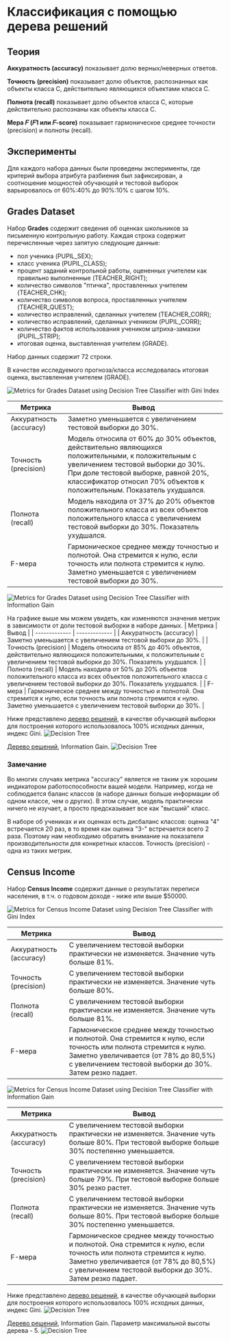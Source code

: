 # Классификация с помощью дерева решений

## Теория

**Аккуратность (accuracy)** показывает долю верных/неверных ответов.

**Точность (precision)** показывает долю объектов, распознанных как объекты класса C, действительно являющихся объектами класса C.

**Полнота (recall)** показывает долю объектов класса C, которые действительно распознаны как объекты класса C.

**Мера 𝐹 (𝐹1 или 𝐹-score)** показывает гармоническое среднее точности (precision) и полноты (recall).

## Эксперименты

Для каждого набора данных были проведены эксперименты, где критерий выбора атрибута разбиения был зафиксирован, а соотношение мощностей обучающей и тестовой выборок варьировалось от 60%:40% до 90%:10% с шагом 10%.

## Grades Dataset
Набор **Grades** содержит сведения об оценках школьников за письменную контрольную работу. Каждая строка содержит перечисленные через запятую следующие данные: 
- пол ученика (PUPIL_SEX); 
- класс ученика (PUPIL_CLASS); 
- процент заданий контрольной работы, оцененных учителем как правильно выполненные (TEACHER_RIGHT); 
- количество символов "птичка", проставленных учителем (TEACHER_CHK);
- количество символов вопроса, проставленных учителем (TEACHER_QUEST);
- количество исправлений, сделанных учителем (TEACHER_CORR);
- количество исправлений, сделанных учеником (PUPIL_CORR);
- количество фактов использования учеником штриха-замазки (PUPIL_STRIP);
- итоговая оценка, выставленная учителем (GRADE).

Набор данных содержит 72 строки. 

В качестве исследуемого прогноза/класса исследовалась итоговая оценка, выставленная учителем (GRADE).

![Metrics for Grades Dataset using Decision Tree Classifier with Gini Index](/media/grades/gini_metrics_grades.png)

| Метрика  | Вывод |
| ------------- | ------------- |
| Аккуратность (accuracy)  | Заметно уменьшается с увеличением тестовой выборки до 30%.  |
| Точность (precision)  | Модель относила от 60% до 30% объектов, действительно являющихся положительными, к положительным с увеличением тестовой выборки до 30%. При доле тестовой выборке, равной 20%, классификатор относил 70% объектов к положительным. Показатель ухудшался. |
| Полнота (recall)  | Модель находила от 37% до 20% объектов положительного класса из всех объектов положительного класса с увеличением тестовой выборки до 30%. Показатель ухудшался. |
| F-мера  | Гармоническое среднее между точностью и полнотой. Она стремится к нулю, если точность или полнота стремится к нулю. Заметно уменьшается с увеличением тестовой выборки до 30%.  |

![Metrics for Grades Dataset using Decision Tree Classifier with Information Gain](/media/grades/infogain_metrics_grades.png)

На графике выше мы можем увидеть, как изменяются значения метрик в зависимости от доли тестовой выборки в наборе данных. 
| Метрика  | Вывод |
| ------------- | ------------- |
| Аккуратность (accuracy)  | Заметно уменьшается с увеличением тестовой выборки до 30%.  |
| Точность (precision)  | Модель относила от 85% до 40% объектов, действительно являющихся положительными, к положительным с увеличением тестовой выборки до 30%. Показатель ухудшался. |
| Полнота (recall)  | Модель находила от 50% до 20% объектов положительного класса из всех объектов положительного класса с увеличением тестовой выборки до 30%. Показатель ухудшался. |
| F-мера  | Гармоническое среднее между точностью и полнотой. Она стремится к нулю, если точность или полнота стремится к нулю. Заметно уменьшается с увеличением тестовой выборки до 30%.  |

Ниже представлено [дерево решений](/media/grades/gini_tree_grades.png), в качестве обучающей выборки для построения которого использовалось 100% исходных данных, индекс Gini.
![Decision Tree](/media/grades/gini_tree_grades.png)

[Дерево решений](/media/grades/gini_tree_grades.png), Information Gain.
![Decision Tree](/media/grades/infogain_tree_grades.png)

### Замечание
Во многих случаях метрика "accuracy" является не таким уж хорошим индикатором работоспособности вашей модели. Например, когда не соблюдается баланс классов (в наборе данных больше информации об одном классе, чем о других). В этом случае, модель практически ничего не изучает, а просто предсказывает все как "высший" класс.

В наборе об учениках и их оценках есть дисбаланс классов: оценка "4" встречается 20 раз, в то время как оценка "3-" встречается всего 2 раза. Поэтому нам необходимо обратить внимание на показатели производительности для конкретных классов. Точность (precision) - одна из таких метрик.

## Census Income

Набор **Census Income** содержит данные о результатах переписи населения, в т.ч. о годовом доходе - ниже или выше $50000.

![Metrics for Census Income Dataset using Decision Tree Classifier with Gini Index](/media/adult/gini_metrics_adult.png)

| Метрика  | Вывод |
| ------------- | ------------- |
| Аккуратность (accuracy)  | С увеличением тестовой выборки практически не изменяется. Значение чуть больше 81%.  |
| Точность (precision)  | С увеличением тестовой выборки практически не изменяется. Значение чуть больше 80%. |
| Полнота (recall)  | С увеличением тестовой выборки практически не изменяется. Значение чуть больше 81%. |
| F-мера  | Гармоническое среднее между точностью и полнотой. Она стремится к нулю, если точность или полнота стремится к нулю. Заметно увеличивается (от 78% до 80,5%) с увеличением тестовой выборки до 30%. Затем резко падает.  |

![Metrics for Census Income Dataset using Decision Tree Classifier with Information Gain](/media/adult/infogain_metrics_adult.png)

| Метрика  | Вывод |
| ------------- | ------------- |
| Аккуратность (accuracy)  | С увеличением тестовой выборки практически не изменяется. Значение чуть больше 80%. При тестовой выборке больше 30% постепенно уменьшается. |
| Точность (precision)  | С увеличением тестовой выборки практически не изменяется. Значение чуть больше 79%. При тестовой выборке больше 30% резко растет. |
| Полнота (recall)  | С увеличением тестовой выборки практически не изменяется. Значение чуть больше 80%. При тестовой выборке больше 30% постепенно уменьшается. |
| F-мера  | Гармоническое среднее между точностью и полнотой. Она стремится к нулю, если точность или полнота стремится к нулю. Заметно увеличивается (от 78% до 80,5%) с увеличением тестовой выборки до 30%. Затем резко падает.  |

Ниже представлено [дерево решений](/media/adult/gini_tree_adult.png), в качестве обучающей выборки для построения которого использовалось 100% исходных данных, индекс Gini.
![Decision Tree](/media/adult/gini_tree_adult.png)

[Дерево решений](/media/adult/gini_tree_adult.png), Information Gain. Параметр максимальной высоты дерева - 5.
![Decision Tree](/media/adult/infogain_tree_adult.png)